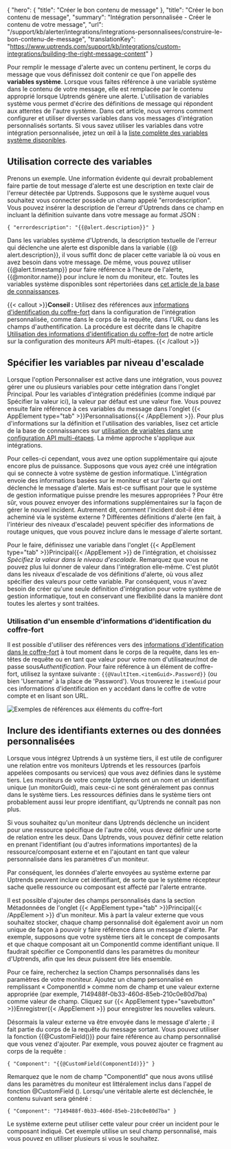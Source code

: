 {
"hero": {
"title": "Créer le bon contenu de message"
},
"title": "Créer le bon contenu de message",
"summary": "Intégration personnalisée - Créer le contenu de votre message",
"url": "/support/kb/alerter/integrations/integrations-personnalisees/construire-le-bon-contenu-de-message",
"translationKey": "https://www.uptrends.com/support/kb/integrations/custom-integrations/building-the-right-message-content"
}

Pour remplir le message d'alerte avec un contenu pertinent, le corps du message que vous définissez doit contenir ce que l'on appelle des **variables système**. Lorsque vous faites référence à une variable système dans le contenu de votre message, elle est remplacée par le contenu approprié lorsque Uptrends génère une alerte. L'utilisation de variables système vous permet d'écrire des définitions de message qui répondent aux attentes de l'autre système. Dans cet article, nous verrons comment configurer et utiliser diverses variables dans vos messages d'intégration personnalisés sortants. Si vous savez utiliser les variables dans votre intégration personnalisée, jetez un œil à la [liste complète des variables système disponibles](/support/kb/alerter/integrations/integrations-personnalisees/variables-systeme-alertes).

## Utilisation correcte des variables

Prenons un exemple. Une information évidente qui devrait probablement faire partie de tout message d'alerte est une description en texte clair de l'erreur détectée par Uptrends. Supposons que le système auquel vous souhaitez vous connecter possède un champ appelé "errordescription". Vous pouvez insérer la description de l'erreur d'Uptrends dans ce champ en incluant la définition suivante dans votre message au format JSON :

`{ "errordescription": "{{@alert.description}}" }`

Dans les variables système d'Uptrends, la description textuelle de l'erreur qui déclenche une alerte est disponible dans la variable {{@ alert.description}}, il vous suffit donc de placer cette variable là où vous en avez besoin dans votre message. De même, vous pouvez utiliser {{@alert.timestamp}} pour faire référence à l'heure de l'alerte, {{@monitor.name}} pour inclure le nom du moniteur, etc. Toutes les variables système disponibles sont répertoriées dans [cet article de la base de connaissances](/support/kb/alerter/integrations/integrations-personnalisees/variables-systeme-alertes).

{{< callout >}}**Conseil :** Utilisez des références aux [informations d'identification du coffre-fort](/support/kb/coffre-fort) dans la configuration de l'intégration personnalisée, comme dans le corps de la requête, dans l'URL ou dans les champs d'authentification. La procédure est décrite dans le chapitre [Utilisation des informations d'identification du coffre-fort](/support/kb/synthetic-monitoring/surveillance-api/multi-step/#utilisation-dun-ensemble-dinformations-didentification-du-coffre-fort) de notre article sur la configuration des moniteurs API multi-étapes. {{< /callout >}}

## Spécifier les variables par niveau d'escalade

Lorsque l'option Personnaliser est active dans une intégration, vous pouvez gérer une ou plusieurs variables pour cette intégration dans l'onglet Principal. Pour les variables d'intégration prédéfinies (comme indiqué par Spécifier la valeur ici), la valeur par défaut est une valeur fixe. Vous pouvez ensuite faire référence à ces variables du message dans l'onglet {{< AppElement type="tab" >}}Personnalisations{{< /AppElement >}}. Pour plus d'informations sur la définition et l'utilisation des variables, lisez cet article de la base de connaissances sur [utilisation de variables dans une configuration API multi-étapes](/support/kb/synthetic-monitoring/surveillance-api/multi-step-variables). La même approche s'applique aux intégrations.

Pour celles-ci cependant, vous avez une option supplémentaire qui ajoute encore plus de puissance. Supposons que vous ayez créé une intégration qui se connecte à votre système de gestion informatique. L'intégration envoie des informations basées sur le moniteur et sur l'alerte qui ont déclenché le message d'alerte. Mais est-ce suffisant pour que le système de gestion informatique puisse prendre les mesures appropriées ? Pour être sûr, vous pouvez envoyer des informations supplémentaires sur la façon de gérer le nouvel incident. Autrement dit, comment l'incident doit-il être acheminé via le système externe ? Différentes définitions d'alerte (en fait, à l'intérieur des niveaux d'escalade) peuvent spécifier des informations de routage uniques, que vous pouvez inclure dans le message d'alerte sortant.

Pour le faire, définissez une variable dans l'onglet {{< AppElement type="tab" >}}Principal{{< /AppElement >}} de l'intégration, et choisissez *Spécifiez la valeur dans le niveau d'escalade*. Remarquez que vous ne pouvez plus lui donner de valeur dans l'intégration elle-même. C'est plutôt dans les niveaux d'escalade de vos définitions d'alerte, où vous allez spécifier des valeurs pour cette variable. Par conséquent, vous n'avez besoin de créer qu'une seule définition d'intégration pour votre système de gestion informatique, tout en conservant une flexibilité dans la manière dont toutes les alertes y sont traitées.

### Utilisation d'un ensemble d'informations d'identification du coffre-fort

Il est possible d'utiliser des références vers des [informations d'identification dans le coffre-fort](/support/kb/coffre-fort) à tout moment dans le corps de la requête, dans les en-têtes de requête ou en tant que valeur pour votre nom d'utilisateur/mot de passe sous*Authentification*. Pour faire référence à un élément de coffre-fort, utilisez la syntaxe suivante : `{{@VaultItem.<itemGuid>.Password}}` (ou bien 'Username' à la place de 'Password'). Vous trouverez le `itemGuid` pour ces informations d'identification en y accédant dans le coffre de votre compte et en lisant son URL.

![Exemples de références aux éléments du coffre-fort](/img/content/scr-MSA-vault-creds-references.png)

## Inclure des identifiants externes ou des données personnalisées

Lorsque vous intégrez Uptrends à un système tiers, il est utile de configurer une relation entre vos moniteurs Uptrends et les ressources (parfois appelées composants ou services) que vous avez définies dans le système tiers. Les moniteurs de votre compte Uptrends ont un nom et un identifiant unique (un monitorGuid), mais ceux-ci ne sont généralement pas connus dans le système tiers. Les ressources définies dans le système tiers ont probablement aussi leur propre identifiant, qu'Uptrends ne connaît pas non plus.

Si vous souhaitez qu'un moniteur dans Uptrends déclenche un incident pour une ressource spécifique de l'autre côté, vous devez définir une sorte de relation entre les deux. Dans Uptrends, vous pouvez définir cette relation en prenant l'identifiant (ou d'autres informations importantes) de la ressource/composant externe et en l'ajoutant en tant que valeur personnalisée dans les paramètres d'un moniteur.

Par conséquent, les données d'alerte envoyées au système externe par Uptrends peuvent inclure cet identifiant, de sorte que le système récepteur sache quelle ressource ou composant est affecté par l'alerte entrante.

Il est possible d'ajouter des champs personnalisés dans la section Métadonnées de l'onglet {{< AppElement type="tab" >}}Principal{{< /AppElement >}} d'un moniteur. Mis à part la valeur externe que vous souhaitez stocker, chaque champ personnalisé doit également avoir un nom unique de façon à pouvoir y faire référence dans un message d'alerte. Par exemple, supposons que votre système tiers ait le concept de composants et que chaque composant ait un ComponentId comme identifiant unique. Il faudrait spécifier ce ComponentId dans les paramètres du moniteur d'Uptrends, afin que les deux puissent être liés ensemble.

Pour ce faire, recherchez la section Champs personnalisés dans les paramètres de votre moniteur. Ajoutez un champ personnalisé en remplissant « ComponentId » comme nom de champ et une valeur externe appropriée (par exemple, 7149488f-0b33-460d-85eb-210c0e80d7ba) comme valeur de champ. Cliquez sur {{< AppElement type="savebutton" >}}Enregistrer{{< /AppElement >}} pour enregistrer les nouvelles valeurs.

Désormais la valeur externe va être envoyée dans le message d'alerte ; il fait partie du corps de la requête du message sortant. Vous pouvez utiliser la fonction {{@CustomField()}} pour faire référence au champ personnalisé que vous venez d'ajouter. Par exemple, vous pouvez ajouter ce fragment au corps de la requête :

`{ "Component": "{{@CustomField(ComponentId)}}" }`

Remarquez que le nom de champ "ComponentId" que nous avons utilisé dans les paramètres du moniteur est littéralement inclus dans l'appel de fonction @CustomField (). Lorsqu'une véritable alerte est déclenchée, le contenu suivant sera généré :

`{ "Component": "7149488f-0b33-460d-85eb-210c0e80d7ba" }`

Le système externe peut utiliser cette valeur pour créer un incident pour le composant indiqué. Cet exemple utilise un seul champ personnalisé, mais vous pouvez en utiliser plusieurs si vous le souhaitez.
